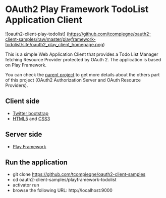 OAuth2 Play Framework TodoList Application Client
=================================

![oauth2-client-play-todolist] (https://github.com/tcompiegne/oauth2-client-samples/raw/master/playframework-todolist/site/oauth2_play_client_homepage.png)

This is a simple Web Application Client that provides a Todo List Manager fetching Resource Provider protected by OAuth 2. The application is based on Play Framework. 

You can check the [parent project](https://github.com/tcompiegne/oauth2-client-samples) to get more details about the others part of this project (OAuth2 Authorization Server and OAuth Resource Providers).

## Client side
* [Twitter bootstrap](http://getbootstrap.com/)
* [HTML5](http://www.w3.org/TR/html5/) and [CSS3](http://www.w3schools.com/css/css3_intro.asp)

## Server side
* [Play Framework](https://www.playframework.com/)

## Run the application
- git clone https://github.com/tcompiegne/oauth2-client-samples
- cd oauth2-client-samples/playframework-todolist
- activator run
- browse the following URL: http://localhost:9000
